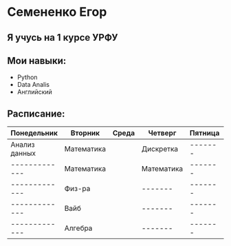# Семененко Егор
## Я учусь на 1 курсе УРФУ
## Мои навыки:
* Python
* Data Analis
* Английский
## Расписание:
|Понедельник|Вторник|Среда|Четверг|Пятница|Суббота|
|-----------|-------|---------------|-------|-------|-------|
|Анализ данных|Математика||Дискретка|-------|-------|
|-------------|Математика||Математика|-------|-------|
|-------------|Физ-ра||-------|-------|-------|
|-------------|Вайб||-------|-------|-------|
|-------------|Алгебра||-------|-------|-------|
